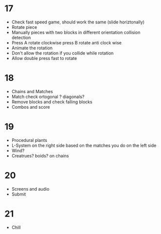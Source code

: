 # 17

- Check fast speed game, should work the same (slide horiztonally)
- Rotate piece
- Manually pieces with two blocks in different orientation collision detection
- Press A rotate clockwise press B rotate anti clock wise
- Animate the rotation
- Don't allow the rotation if you collide while rotation
- Allow double press fast to rotate

# 18

- Chains and Matches
- Match check ortogonal ? diagonals?
- Remove blocks and check falling blocks
- Combos and score

# 19

- Procedural plants
- L-System on the right side based on the matches you do on the left side
- Wind?
- Creatrues? boids? on chains

# 20

- Screens and audio
- Submit

# 21

- Chill
